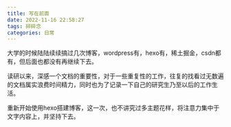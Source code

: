 ```yaml
---
title: 写在前面
date: 2022-11-16 22:58:27
tags: 碎碎念
categories: 日常
---
```


大学的时候陆陆续续搞过几次博客，wordpress有，hexo有，稀土掘金，csdn都有，但后面也都没有再继续下去。

读研以来，深感一个文档的重要性，对于一些重复性的工作，往复的找看过无数遍的文档属实浪费时间精力，同时也为了记录一下自己的研究生乃至以后的工作生活。

重新开始使用hexo搭建博客，这一次，也不讲究过多主题花样，将注意力集中于文字内容上，并坚持下去。

